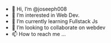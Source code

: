 - 👋 Hi, I’m @joseeph008
- 👀 I’m interested in Web Dev.
- 🌱 I’m currently learning Fullstack Js
- 💞️ I’m looking to collaborate on webdev 
- 📫 How to reach me ...

<!---
joseeph008/joseeph008 is a ✨ special ✨ repository because its `README.md` (this file) appears on your GitHub profile.
You can click the Preview link to take a look at your changes.
--->
